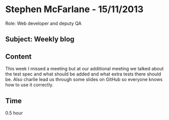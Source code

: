 Stephen McFarlane - 15/11/2013
===============
Role: Web developer and deputy QA 

Subject: Weekly blog
---------------

Content
--

This week I missed a meeting but at our additional meeting we talked about the test spec and what should be added and what extra tests there should be. Also charlie lead us through some slides on GitHub so everyone knows how to use it correctly.

Time
---
0.5 hour
